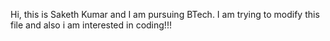 Hi, this is Saketh Kumar and I am pursuing BTech.
I am trying to modify this file
and also i am interested in coding!!!
